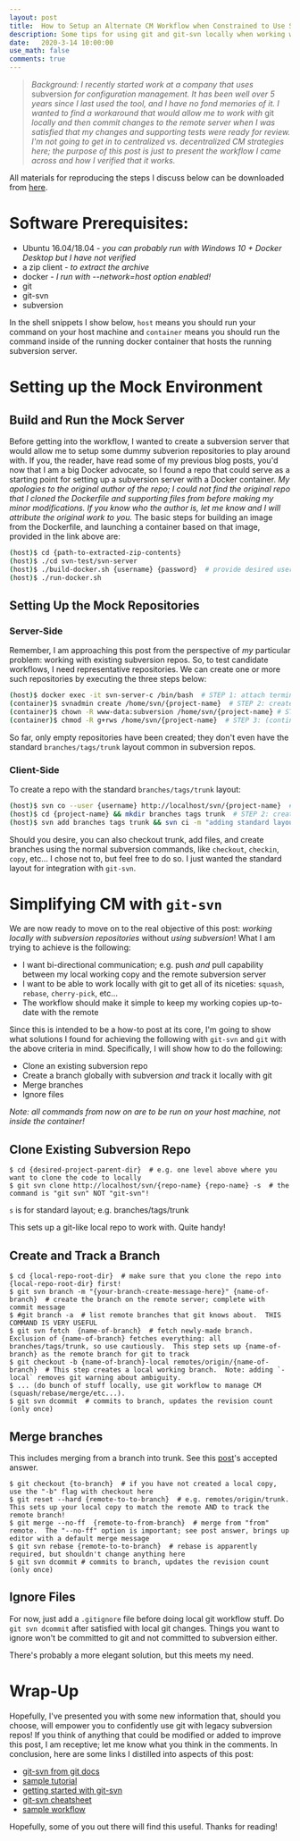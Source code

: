 ```yaml
---
layout: post
title:  How to Setup an Alternate CM Workflow when Constrained to Use Subversion
description: Some tips for using git and git-svn locally when working with legacy subversion repos
date:   2020-3-14 10:00:00
use_math: false
comments: true
---
```


> _Background: I recently started work at a company that uses_ subversion _for configuration management.  It has been well over 5 years since I last used the tool, and I have no fond memories of it.  I wanted to find a workaround that would allow me to work with_ git _locally and then commit changes to the remote server when I was satisfied that my changes and supporting tests were ready for review.  I'm not going to get in to centralized vs. decentralized CM strategies here; the purpose of this post is just to present the workflow I came across and how I verified that it works._

All materials for reproducing the steps I discuss below can be downloaded from [here](https://jwdinius.github.io/assets/zip/git-svn-verified.zip).

# Software Prerequisites:
* Ubuntu 16.04/18.04 - _you can probably run with Windows 10 + Docker Desktop but I have not verified_
* a zip client - _to extract the archive_
* docker - _I run with --network=host option enabled!_
* git
* git-svn
* subversion

In the shell snippets I show below, `host` means you should run your command on your host machine and `container` means you should run the command inside of the running docker container that hosts the running subversion server.

# Setting up the Mock Environment
## Build and Run the Mock Server
Before getting into the workflow, I wanted to create a subversion server that would allow me to setup some dummy subverion repositories to play around with.  If you, the reader, have read some of my previous blog posts, you'd now that I am a big Docker advocate, so I found a repo that could serve as a starting point for setting up a subversion server with a Docker container.  _My apologies to the original author of the repo; I could not find the original repo that I cloned the Dockerfile and supporting files from before making my minor modifications.  If you know who the author is, let me know and I will attribute the original work to you._  The basic steps for building an image from the Dockerfile, and launching a container based on that image, provided in the link above are:

```bash
(host)$ cd {path-to-extracted-zip-contents}
(host)$ ./cd svn-test/svn-server
(host)$ ./build-docker.sh {username} {password}  # provide desired username and password as command line args
(host)$ ./run-docker.sh 
```

## Setting Up the Mock Repositories
### Server-Side
Remember, I am approaching this post from the perspective of _my_ particular problem: working with existing subversion repos.  So, to test candidate workflows, I need representative repositories.  We can create one or more such repositories by executing the three steps below:

```bash
(host)$ docker exec -it svn-server-c /bin/bash  # STEP 1: attach terminal to svn-server-c
(container)$ svnadmin create /home/svn/{project-name}  # STEP 2: create new repo using svnadmin
(container)$ chown -R www-data:subversion /home/svn/{project-name} # STEP 3: change permissions so user={svn-username} can push/pull from svn server 
(container)$ chmod -R g+rws /home/svn/{project-name}  # STEP 3: (continued)
```

So far, only empty repositories have been created; they don't even have the standard `branches/tags/trunk` layout common in subversion repos.

### Client-Side
To create a repo with the standard `branches/tags/trunk` layout:

```bash
(host)$ svn co --user {username} http://localhost/svn/{project-name}  # STEP 1: checkout repo (you will be prompted for username's password)
(host)$ cd {project-name} && mkdir branches tags trunk  # STEP 2: create branches tags trunks
(host)$ svn add branches tags trunk && svn ci -m "adding standard layout"  # STEP 3: add and commit local changes to the server
```

Should you desire, you can also checkout trunk, add files, and create branches using the normal subversion commands, like `checkout`, `checkin`, `copy`, etc...  I chose not to, but feel free to do so.  I just wanted the standard layout for integration with `git-svn`.

# Simplifying CM with `git-svn`
We are now ready to move on to the real objective of this post: _working locally with subversion repositories_ without _using subversion_!  What I am trying to achieve is the following:

* I want bi-directional communication; e.g. push _and_ pull capability between my local working copy and the remote subversion server
* I want to be able to work locally with git to get all of its niceties:  `squash`, `rebase`, `cherry-pick`, etc...
* The workflow should make it simple to keep my working copies up-to-date with the remote

Since this is intended to be a how-to post at its core, I'm going to show what solutions I found for achieving the following with `git-svn` and `git` with the above criteria in mind.  Specifically, I will show how to do the following:

* Clone an existing subversion repo
* Create a branch globally with subversion _and_ track it locally with git
* Merge branches
* Ignore files

_Note: all commands from now on are to be run on your host machine, not inside the container!_

## Clone Existing Subversion Repo
```
$ cd {desired-project-parent-dir}  # e.g. one level above where you want to clone the code to locally 
$ git svn clone http://localhost/svn/{repo-name} {repo-name} -s  # the command is "git svn" NOT "git-svn"!
```

`s` is for standard layout; e.g. branches/tags/trunk

This sets up a git-like local repo to work with.  Quite handy!

## Create and Track a Branch

```
$ cd {local-repo-root-dir}  # make sure that you clone the repo into {local-repo-root-dir} first!
$ git svn branch -m "{your-branch-create-message-here}" {name-of-branch}  # create the branch on the remote server; complete with commit message
$ #git branch -a  # list remote branches that git knows about.  THIS COMMAND IS VERY USEFUL
$ git svn fetch  {name-of-branch}  # fetch newly-made branch.  Exclusion of {name-of-branch} fetches everything: all branches/tags/trunk, so use cautiously.  This step sets up {name-of-branch} as the remote branch for git to track
$ git checkout -b {name-of-branch}-local remotes/origin/{name-of-branch}  # This step creates a local working branch.  Note: adding `-local` removes git warning about ambiguity.
$ ... (do bunch of stuff locally, use git workflow to manage CM (squash/rebase/merge/etc...).
$ git svn dcommit  # commits to branch, updates the revision count (only once)
```

## Merge branches
This includes merging from a branch into trunk. See this [post](https://stackoverflow.com/questions/2835791/git-svn-reset-tracking-for-master)'s accepted answer.

```
$ git checkout {to-branch}  # if you have not created a local copy, use the "-b" flag with checkout here
$ git reset --hard {remote-to-to-branch}  # e.g. remotes/origin/trunk.  This sets up your local copy to match the remote AND to track the remote branch!
$ git merge --no-ff  {remote-to-from-branch}  # merge from "from" remote.  The "--no-ff" option is important; see post answer, brings up editor with a default merge message
$ git svn rebase {remote-to-to-branch}  # rebase is apparently required, but shouldn't change anything here
$ git svn dcommit # commits to branch, updates the revision count (only once) 
```

## Ignore Files
For now, just add a `.gitignore` file before doing local git workflow stuff.  Do `git svn dcommit` after satisfied with local git changes.  Things you want to ignore won't be committed to git and not committed to subversion either.

There's probably a more elegant solution, but this meets my need.

# Wrap-Up
Hopefully, I've presented you with some new information that, should you choose, will empower you to confidently use git with legacy subversion repos!  If you think of anything that could be modified or added to improve this post, I am receptive; let me know what you think in the comments.  In conclusion, here are some links I distilled into aspects of this post:

* [git-svn from git docs](https://git-scm.com/docs/git-svn/1.5.5)
* [sample tutorial](http://trac.parrot.org/parrot/wiki/git-svn-tutorial)
* [getting started with git-svn](https://objectpartners.com/2014/02/04/getting-started-with-git-svn/)
* [git-svn cheatsheet](https://kapeli.com/cheat_sheets/Git_Subversion.docset/Contents/Resources/Documents/index)
* [sample workflow](https://mojodna.net/2009/02/24/my-work-git-workflow.html)

Hopefully, some of you out there will find this useful.  Thanks for reading!
